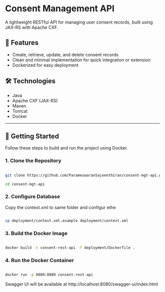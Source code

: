 # Consent Management API

A lightweight RESTful API for managing user consent records, built using JAX-RS with Apache CXF.

## 🧰 Features

- Create, retrieve, update, and delete consent records
- Clean and minimal implementation for quick integration or extension
- Dockerized for easy deployment

## 🛠️ Technologies

- Java
- Apache CXF (JAX-RS)
- Maven
- Tomcat
- Docker

---

## 🚀 Getting Started

Follow these steps to build and run the project using Docker.

### 1. Clone the Repository

```bash

git clone https://github.com/ParameswaranSajeenthiran/consent-mgt-api.git

cd consent-mgt-api
```

### 2. Configure Database 

Copy the context.xml to same folder and configur ethe 

```bash

cp deployment/context.xml.example deployment/context.xml
```

### 3. Build the Docker Image

```bash

docker build -t consent-rest-api -f deployment/Dockerfile .

```

### 4. Run the Docker Container

```bash

docker run -p 8080:8080 consent-rest-api

```

Swagger UI will be available at http://localhost:8080/swagger-ui/index.html




